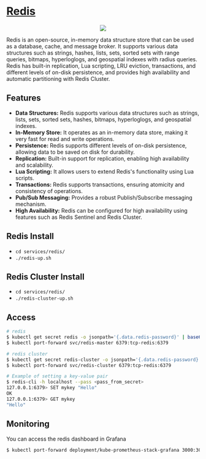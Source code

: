 # [Redis](https://redis.io/)
<p align="center">
  <img src="https://en.wikipedia.org/wiki/Redis#/media/File:Redis_Logo.svg" />
</p>

Redis is an open-source, in-memory data structure store that can be used as a database, cache, and message broker. It supports various data structures such as strings, hashes, lists, sets, sorted sets with range queries, bitmaps, hyperloglogs, and geospatial indexes with radius queries. Redis has built-in replication, Lua scripting, LRU eviction, transactions, and different levels of on-disk persistence, and provides high availability and automatic partitioning with Redis Cluster.

## Features

- **Data Structures:** Redis supports various data structures such as strings, lists, sets, sorted sets, hashes, bitmaps, hyperloglogs, and geospatial indexes.
- **In-Memory Store:** It operates as an in-memory data store, making it very fast for read and write operations.
- **Persistence:** Redis supports different levels of on-disk persistence, allowing data to be saved on disk for durability.
- **Replication:** Built-in support for replication, enabling high availability and scalability.
- **Lua Scripting:** It allows users to extend Redis's functionality using Lua scripts.
- **Transactions:** Redis supports transactions, ensuring atomicity and consistency of operations.
- **Pub/Sub Messaging:** Provides a robust Publish/Subscribe messaging mechanism.
- **High Availability:** Redis can be configured for high availability using features such as Redis Sentinel and Redis Cluster.


## Redis Install
- `cd services/redis/`
- `./redis-up.sh`

## Redis Cluster Install
- `cd services/redis/`
- `./redis-cluster-up.sh`

## Access
```bash
# redis
$ kubectl get secret redis -o jsonpath='{.data.redis-password}' | base64 --decode
$ kubectl port-forward svc/redis-master 6379:tcp-redis:6379

# redis cluster
$ kubectl get secret redis-cluster -o jsonpath='{.data.redis-password}' | base64 --decode
$ kubectl port-forward svc/redis-cluster 6379:tcp-redis:6379
```

```bash
# Example of setting a key-value pair
$ redis-cli -h localhost --pass <pass_from_secret>
127.0.0.1:6379> SET mykey "Hello"
OK
127.0.0.1:6379> GET mykey
"Hello"
```

## Monitoring
You can access the redis dashboard in Grafana
```bash
$ kubectl port-forward deployment/kube-prometheus-stack-grafana 3000:3000 --namespace monitoring
```
